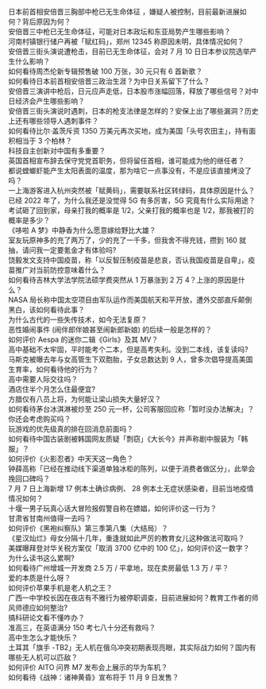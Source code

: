 日本前首相安倍晋三胸部中枪已无生命体征 ，嫌疑人被控制，目前最新进展如何？背后原因为何？  
安倍晋三中枪已无生命体征，可能对日本政坛和东亚局势产生哪些影响？  
河南村镇银行储户再被「赋红码」，郑州 12345 称原因未明，具体情况如何？  
安倍晋三街头演说遭枪击，目前已无生命体征，会对 7 月 10 日日本参议院选举产生什么影响？  
如何看待周杰伦新专辑预售破 100 万张，30 元只有 6 首新歌？  
如何看待日本前首相安倍晋三政治生涯？为中日关系留下了什么？  
安倍晋三演讲中枪后，日元应声走低，日本股市涨幅回落，释放了哪些信号？对中日经济会产生哪些影响？  
安倍晋三街头演说时遇刺，日本的枪支法律是怎样的？安保上出了哪些漏洞？历史上还有哪些领导人遇刺事件？  
如何看待比尔·盖茨斥资 1350 万美元再次买地，成为美国「头号农田主」，持有面积相当于 3 个柏林？  
科技自主创新对中国有多重要？  
英国首相宣布辞去保守党党首职务，但将留任首相，谁可能成为他的继任者？  
都说螳螂虾能产生太阳表面的温度，那为啥它一点事没有，不是应该直接烤没了吗？  
一上海游客进入杭州突然被「赋黄码」，需要联系社区转绿码，具体原因是什么？  
已经 2022 年了，为什么我还是没觉得 5G 有多厉害，5G 究竟有什么实际用途？  
考试砸了回到家，母亲打我的概率是 1/2，父亲打我的概率也是 1/2，那我被打的概率是多少？  
《哆啦 A 梦》中静香为什么愿意嫁给野比大雄？  
室友玩原神多的充了两万了，少的充了一千多，但我舍不得充钱，攒到 160 就抽，请问我一定要氪金才有体验吗?  
饶毅发文支持中国疫苗，称「以反智压制疫苗是悲哀，否认我国疫苗是自卑」，疫苗推广对当前防控意味着什么？  
如何看待吉林大学法学院法硕学费突然从 1 万暴涨到 2 万 4？上涨的原因是什么？  
NASA 局长称中国太空项目由军队运作而美国航天和平开放，遭外交部直斥颠倒黑白，该如何看待此事？  
为什么古代的一些失传技术，如今无法复原？  
恶性婚闹事件 (闹伴郎伴娘甚至闹新郎新娘) 的后续一般是怎样的？  
如何评价 Aespa 的迷你二辑《Girls》及其 MV？  
高中基础不太牢固，平时能考个二本，但是高考失利。没到二本线，该复读吗?  
马斯克被曝去年与女高管生下双胞胎，子女总数达到 9 人，曾多次倡导提高美国生育率，如何看待他的行为？  
高中需要人际交往吗？  
酒店住半个月怎么住最便宜?  
方腊仅有八员上将，为何能让梁山损失大量好汉？  
如何看待茅台冰淇淋被炒至 250 元一杯，公司客服回应称「暂时没办法解决」？你还会考虑购买吗？  
玩游戏的优先级真的排在回消息前面吗？  
如何看待中国古装剧被韩国网友质疑「剽窃」《大长今》并声称剧中服装为「韩服」？  
如何评价《火影忍者》中天天这一角色？  
钟薛高称「已经在推动线下渠道单独冰柜的陈列，以便于消费者做区分」，此举会挽回口碑吗？  
7 月 7 日上海新增 17 例本土确诊病例、 28 例本土无症状感染者，目前当地疫情情况如何？  
十堰一男子玩真心话大冒险报假警自称在嫖娼，如何评价这一行为？  
甘肃省甘南州值得一去吗？  
如何评价《黑袍纠察队》第三季第八集（大结局）？  
《星汉灿烂》母女分隔十几年，重逢就如此严厉的教育女儿这种做法可取吗？  
美媒曝拜登对华关税方案仅「取消 3700 亿中的 100 亿」，如何评价这一数字？  
为什么读书这么累啊?  
如何看待广州增城一开发商 2.5 万 / 平拿地，现在卖房最低 1.3 万 / 平？  
爱的本质是什么呀？  
如何评价苹果手机是老人机之王？  
广西一中学校长因在夜店有不雅行为被停职调查，目前进展如何？教育工作者的师风师德应如何整治?  
搞科研论文看不懂咋办？  
准高三，在英语满分 150 考七八十分还有救吗？  
高中生怎么才能快乐？  
土耳其「旗手 -TB2」无人机在俄乌冲突初期表现亮眼，其实际战力如何？国内有哪些无人机可以匹敌？  
如何评价 AITO 问界 M7 发布会上展示的华为车机？  
如何看待《战神：诸神黄昏》宣布将于 11 月 9 日发售？  
